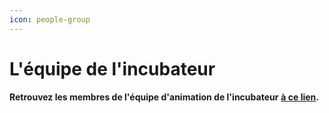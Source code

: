 ```yaml
---
icon: people-group
---
```


# L'équipe de l'incubateur

**Retrouvez les membres de l'équipe d'animation de l'incubateur** [**à ce lien**](https://beta.gouv.fr/incubateurs/alliance)**.**&#x20;
